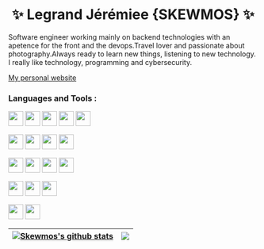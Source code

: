 <h1 align="center">✨ Legrand Jérémiee {SKEWMOS} ✨</h1>
<p>
Software engineer working mainly on backend technologies with an apetence for the front and the devops.Travel lover and passionate about photography.Always ready to learn new things, listening to new technology. I really like technology, programming and cybersecurity.

[My personal website](https://www.legrandjeremie.fr/)</p>

### Languages and Tools : 

<code><img width="30px"   src="https://cdn.jsdelivr.net/gh/devicons/devicon/icons/php/php-original.svg" /></code>
<code><img width="30px"   src="https://cdn.jsdelivr.net/gh/devicons/devicon/icons/laravel/laravel-plain-wordmark.svg" /></code>
<code><img  width="30px"   src="https://cdn.jsdelivr.net/gh/devicons/devicon/icons/ruby/ruby-plain-wordmark.svg" /></code>
<code><img width="30px"   src="https://cdn.jsdelivr.net/gh/devicons/devicon/icons/python/python-original-wordmark.svg" /></code>
<code><img width="30px"  src="https://cdn.jsdelivr.net/gh/devicons/devicon/icons/c/c-original.svg" /></code>

<code><img width="30px"   src="https://cdn.jsdelivr.net/gh/devicons/devicon/icons/javascript/javascript-original.svg" /></code>
<code><img  width="30px"   src="https://cdn.jsdelivr.net/gh/devicons/devicon/icons/react/react-original-wordmark.svg" /></code>
<code><img width="30px"   src="https://cdn.jsdelivr.net/gh/devicons/devicon/icons/vuejs/vuejs-original-wordmark.svg" /></code>
<code><img width="30px"   src="https://cdn.jsdelivr.net/gh/devicons/devicon/icons/bootstrap/bootstrap-plain-wordmark.svg" /></code>

<code><img width="30px"   src="https://cdn.jsdelivr.net/gh/devicons/devicon/icons/docker/docker-original.svg" /></code>
<code><img width="30px"   src="https://cdn.jsdelivr.net/gh/devicons/devicon/icons/linux/linux-original.svg" /></code>
<code><img width="30px"   src="https://cdn.jsdelivr.net/gh/devicons/devicon/icons/bash/bash-original.svg" /></code>
<code><img width="30px"   src="https://cdn.jsdelivr.net/gh/devicons/devicon/icons/nginx/nginx-original.svg" /></code>

<code><img width="30px"   src="https://cdn.jsdelivr.net/gh/devicons/devicon/icons/mysql/mysql-original-wordmark.svg" /></code>
<code><img width="30px"   src="https://cdn.jsdelivr.net/gh/devicons/devicon/icons/mongodb/mongodb-original-wordmark.svg" /></code>
<code><img width="30px"  src="https://cdn.jsdelivr.net/gh/devicons/devicon/icons/postgresql/postgresql-original-wordmark.svg" /></code>

<code><img width="30px"   src="https://cdn.jsdelivr.net/gh/devicons/devicon/icons/git/git-plain-wordmark.svg" /></code>
<code><img width="30px"   src="https://cdn.jsdelivr.net/gh/devicons/devicon/icons/gitlab/gitlab-plain-wordmark.svg" /></code>


| <a href="https://github.com/Skewmos/github-readme-stats"><img align="center" src="https://github-readme-stats.vercel.app/api?username=Skewmos&show_icons=true&hide_border=false&title_color=3B1F94f&icon_color=FFE500&bg_color=09131B&text_color=ffffff&border_color=0c1a25" alt="Skewmos's github stats" /></a> | <a href="https://github.com/Skewmos"><img align="center" src="https://github-readme-stats.vercel.app/api/top-langs/?username=Skewmos&show_icons=true&hide_border=false&title_color=3B1F94f&icon_color=FFE500&bg_color=09131B&text_color=ffffff&border_color=0c1a25" /></a> |
| ------------- | ------------- |


